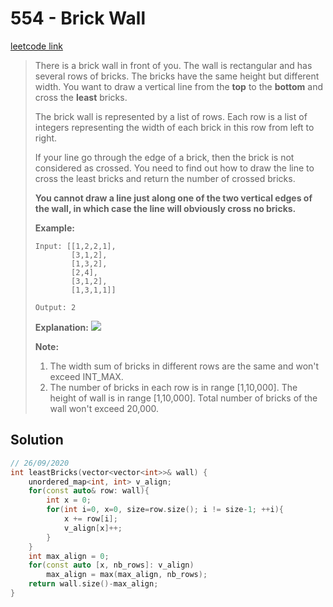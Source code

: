 # 554 - Brick Wall

[leetcode link](https://leetcode.com/problems/brick-wall/)

> There is a  brick wall in front of you. The wall is rectangular and has several rows of bricks. The bricks have the same height but different width. You  want to draw a vertical line from the **top** to the **bottom** and cross the **least** bricks.
>
> The brick wall is represented by a list of rows. Each row is a list  of integers representing the width of each brick in this row from left  to right.
>
> If your line go through the edge of a brick, then the brick is not  considered as crossed. You need to find out how to draw the line to  cross the least bricks and return the number of crossed bricks.
>
> **You cannot draw a line just along one of the two vertical edges of the wall, in which case the line will obviously cross no bricks.** 
> 
>
> **Example:**
>
> ```
> Input: [[1,2,2,1],
>         [3,1,2],
>         [1,3,2],
>         [2,4],
>         [3,1,2],
>         [1,3,1,1]]
> 
> Output: 2
> ```
> **Explanation:** 
> ![](https://assets.leetcode.com/uploads/2018/10/12/brick_wall.png)
>
> **Note:**
>
> 1. The width sum of bricks in different rows are the same and won't exceed INT_MAX.
> 2. The number of bricks in each row is in range [1,10,000]. The height of wall is in range [1,10,000]. Total number of bricks of the wall  won't exceed 20,000.

## Solution

```cpp
// 26/09/2020
int leastBricks(vector<vector<int>>& wall) {
    unordered_map<int, int> v_align;
    for(const auto& row: wall){
        int x = 0;
        for(int i=0, x=0, size=row.size(); i != size-1; ++i){
            x += row[i];
            v_align[x]++;
        }
    }
    int max_align = 0;
    for(const auto [x, nb_rows]: v_align)
        max_align = max(max_align, nb_rows);
    return wall.size()-max_align;
}
```